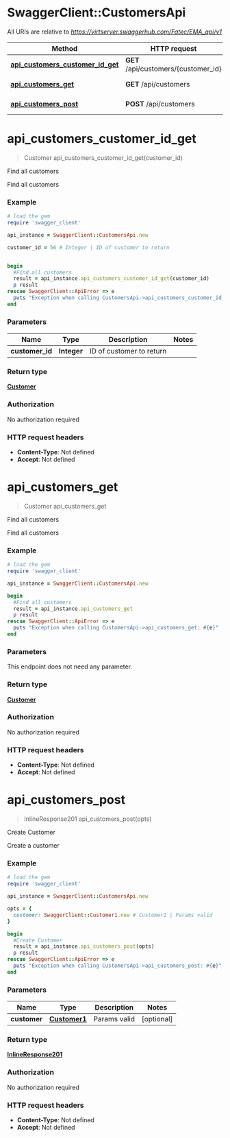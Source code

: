 # SwaggerClient::CustomersApi

All URIs are relative to *https://virtserver.swaggerhub.com/Fatec/EMA_api/v1*

Method | HTTP request | Description
------------- | ------------- | -------------
[**api_customers_customer_id_get**](CustomersApi.md#api_customers_customer_id_get) | **GET** /api/customers/{customer_id} | Find all customers
[**api_customers_get**](CustomersApi.md#api_customers_get) | **GET** /api/customers | Find all customers
[**api_customers_post**](CustomersApi.md#api_customers_post) | **POST** /api/customers | Create Customer


# **api_customers_customer_id_get**
> Customer api_customers_customer_id_get(customer_id)

Find all customers

Find all customers

### Example
```ruby
# load the gem
require 'swagger_client'

api_instance = SwaggerClient::CustomersApi.new

customer_id = 56 # Integer | ID of customer to return


begin
  #Find all customers
  result = api_instance.api_customers_customer_id_get(customer_id)
  p result
rescue SwaggerClient::ApiError => e
  puts "Exception when calling CustomersApi->api_customers_customer_id_get: #{e}"
end
```

### Parameters

Name | Type | Description  | Notes
------------- | ------------- | ------------- | -------------
 **customer_id** | **Integer**| ID of customer to return | 

### Return type

[**Customer**](Customer.md)

### Authorization

No authorization required

### HTTP request headers

 - **Content-Type**: Not defined
 - **Accept**: Not defined



# **api_customers_get**
> Customer api_customers_get

Find all customers

Find all customers

### Example
```ruby
# load the gem
require 'swagger_client'

api_instance = SwaggerClient::CustomersApi.new

begin
  #Find all customers
  result = api_instance.api_customers_get
  p result
rescue SwaggerClient::ApiError => e
  puts "Exception when calling CustomersApi->api_customers_get: #{e}"
end
```

### Parameters
This endpoint does not need any parameter.

### Return type

[**Customer**](Customer.md)

### Authorization

No authorization required

### HTTP request headers

 - **Content-Type**: Not defined
 - **Accept**: Not defined



# **api_customers_post**
> InlineResponse201 api_customers_post(opts)

Create Customer

Create a customer

### Example
```ruby
# load the gem
require 'swagger_client'

api_instance = SwaggerClient::CustomersApi.new

opts = { 
  customer: SwaggerClient::Customer1.new # Customer1 | Params valid
}

begin
  #Create Customer
  result = api_instance.api_customers_post(opts)
  p result
rescue SwaggerClient::ApiError => e
  puts "Exception when calling CustomersApi->api_customers_post: #{e}"
end
```

### Parameters

Name | Type | Description  | Notes
------------- | ------------- | ------------- | -------------
 **customer** | [**Customer1**](Customer1.md)| Params valid | [optional] 

### Return type

[**InlineResponse201**](InlineResponse201.md)

### Authorization

No authorization required

### HTTP request headers

 - **Content-Type**: Not defined
 - **Accept**: Not defined



